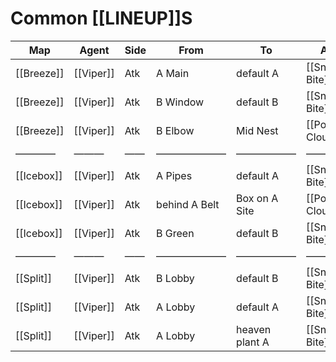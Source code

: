 # Common [[LINEUP]]S
| Map | Agent | Side | From | To | Ability | Link |
| --- | --- | --- | --- | --- | --- | --- |
| [[Breeze]] | [[Viper]] | Atk | A Main | default A | [[Snake Bite]] | [here](https://youtu.be/Pc-hjkobSA8) |
| [[Breeze]] | [[Viper]] | Atk | B Window | default B | [[Snake Bite]] | [here](https://youtu.be/CHKL5y0qTeE) |
| [[Breeze]] | [[Viper]] | Atk | B Elbow | Mid Nest | [[Poison Cloud]] | [here](https://youtu.be/LKnLy1qjUX4) |
| ———— | ——— | —— | ——————— | —————— | —————— | ——— |
| [[Icebox]] | [[Viper]] | Atk | A Pipes | default A | [[Snake Bite]] | [here](https://youtu.be/idByKeMPbGM) |
| [[Icebox]] | [[Viper]] | Atk | behind A Belt | Box on A Site | [[Poison Cloud]] | [here](https://youtu.be/4gAJXkKlb9o) |
| [[Icebox]] | [[Viper]] | Atk | B Green | default B | [[Snake Bite]] | [here](https://youtu.be/HH3TVFfEY2c) |
| ———— | ——— | —— | ——————— | —————— | —————— | ——— |
| [[Split]] | [[Viper]] | Atk | B Lobby | default B | [[Snake Bite]] | [here](https://youtu.be/GrLRH4Fq5aA) |
| [[Split]] | [[Viper]] | Atk | A Lobby | default A | [[Snake Bite]] | [here](https://youtu.be/YZhxr2h8FM4) |
| [[Split]] | [[Viper]] | Atk | A Lobby | heaven plant A | [[Snake Bite]] | [here](https://youtu.be/o3DNqsv7crU) |